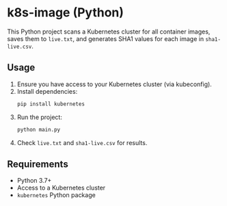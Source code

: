 # k8s-image (Python)

This Python project scans a Kubernetes cluster for all container images, saves them to `live.txt`, and generates SHA1 values for each image in `sha1-live.csv`.

## Usage
1. Ensure you have access to your Kubernetes cluster (via kubeconfig).
2. Install dependencies:
   ```bash
   pip install kubernetes
   ```
3. Run the project:
   ```bash
   python main.py
   ```
4. Check `live.txt` and `sha1-live.csv` for results.

## Requirements
- Python 3.7+
- Access to a Kubernetes cluster
- `kubernetes` Python package
